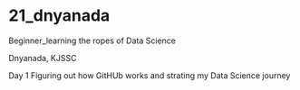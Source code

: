 # 21_dnyanada
Beginner_learning the ropes of Data Science

Dnyanada, KJSSC

Day 1
Figuring out how GitHUb works and strating my Data Science journey

